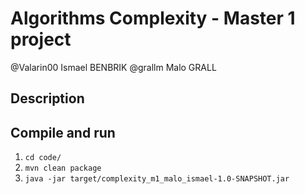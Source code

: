 # Algorithms Complexity - Master 1 project
@Valarin00 Ismael BENBRIK
@grallm Malo GRALL

## Description

## Compile and run
1. `cd code/`
2. `mvn clean package`
3. `java -jar target/complexity_m1_malo_ismael-1.0-SNAPSHOT.jar`